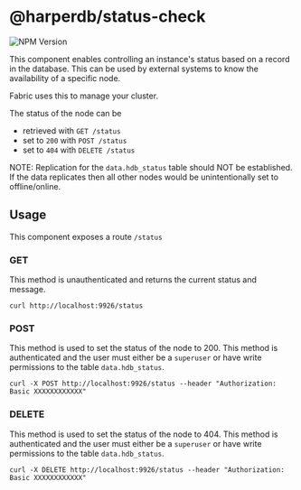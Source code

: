 # @harperdb/status-check

![NPM Version](https://img.shields.io/npm/v/%40harperdb%2Fstatus-check)

This component enables controlling an instance's status based on a record in the database. This can be used by external systems to know the availability of a specific node.

Fabric uses this to manage your cluster.

The status of the node can be
- retrieved with `GET /status`
- set to `200` with `POST /status`
- set to `404` with `DELETE /status`

NOTE: Replication for the `data.hdb_status` table should NOT be established.  If the data replicates then all other nodes would be unintentionally set to offline/online.

## Usage

This component exposes a route `/status`

### GET

This method is unauthenticated and returns the current status and message.

```shell
curl http://localhost:9926/status
```

### POST

This method is used to set the status of the node to 200. This method is authenticated and the user must either be a `superuser` or have write permissions to the table `data.hdb_status`.

```shell
curl -X POST http://localhost:9926/status --header "Authorization: Basic XXXXXXXXXXXX"
```

### DELETE

This method is used to set the status of the node to 404. This method is authenticated and the user must either be a `superuser` or have write permissions to the table `data.hdb_status`.

```shell
curl -X DELETE http://localhost:9926/status --header "Authorization: Basic XXXXXXXXXXXX"
```
